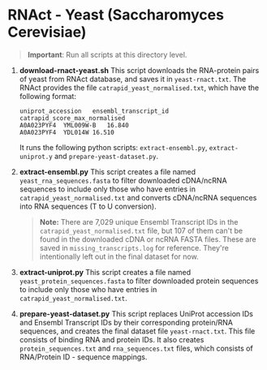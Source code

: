 # RNAct - Yeast (Saccharomyces Cerevisiae)

> **Important**: Run all scripts at this directory level. 

1. **download-rnact-yeast.sh**
    This script downloads the RNA-protein pairs of yeast from RNAct database, and saves it in `yeast-rnact.txt`. The RNAct provides the file `catrapid_yeast_normalised.txt`, which have the following format:
    ```
    uniprot_accession	ensembl_transcript_id	catrapid_score_max_normalised
    A0A023PYF4	YML009W-B	16.840
    A0A023PYF4	YDL014W	16.510
    ```
    It runs the following python scripts: `extract-ensembl.py`, `extract-uniprot.y` and `prepare-yeast-dataset.py`.

2. **extract-ensembl.py**
    This script creates a file named `yeast_rna_sequences.fasta` to filter downloaded cDNA/ncRNA sequences to include only those who have entries in `catrapid_yeast_normalised.txt` and converts cDNA/ncRNA sequences into RNA sequences (T to U conversion).

    > **Note:** There are 7,029 unique Ensembl Transcript IDs in the `catrapid_yeast_normalised.txt` file, but 107 of them can't be found in the downloaded cDNA or ncRNA FASTA files. These are saved in `missing_transcripts.log` for reference. They're intentionally left out in the final dataset for now.

3. **extract-uniprot.py**
    This script creates a file named `yeast_protein_sequences.fasta` to filter downloaded protein sequences to include only those who have entries in `catrapid_yeast_normalised.txt`.

4. **prepare-yeast-dataset.py**
    This script replaces UniProt accession IDs and Ensembl Transcript IDs by their corresponding protein/RNA sequences, and creates the final dataset file `yeast-rnact.txt`. This file consists of binding RNA and protein IDs. It also creates `protein_sequences.txt` and `rna_sequences.txt` files, which consists of RNA/Protein ID - sequence mappings.
